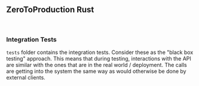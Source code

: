 ## ZeroToProduction Rust

<br/>

### Integration Tests

`tests` folder contains the integration tests. Consider these as the "black box testing" approach. This means that during testing, interactions with the API are similar with the ones that are in the real world / deployment. The calls are getting into the system the same way as would otherwise be done by external clients.

<br/>
